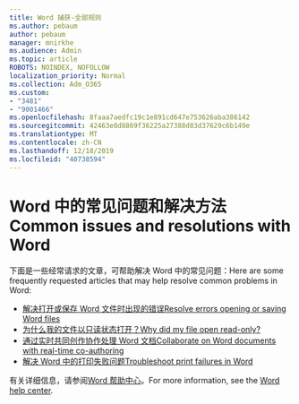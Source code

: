 ```yaml
---
title: Word 捕获-全部规则
ms.author: pebaum
author: pebaum
manager: mnirkhe
ms.audience: Admin
ms.topic: article
ROBOTS: NOINDEX, NOFOLLOW
localization_priority: Normal
ms.collection: Adm_O365
ms.custom:
- "3481"
- "9001466"
ms.openlocfilehash: 8faaa7aedfc19c1e891cd647e753626aba386142
ms.sourcegitcommit: 42463e8d8869f36225a27388d83d37629c6b149e
ms.translationtype: MT
ms.contentlocale: zh-CN
ms.lasthandoff: 12/18/2019
ms.locfileid: "40738594"
---
```

# <a name="common-issues-and-resolutions-with-word"></a><span data-ttu-id="f4615-102">Word 中的常见问题和解决方法</span><span class="sxs-lookup"><span data-stu-id="f4615-102">Common issues and resolutions with Word</span></span>

<span data-ttu-id="f4615-103">下面是一些经常请求的文章，可帮助解决 Word 中的常见问题：</span><span class="sxs-lookup"><span data-stu-id="f4615-103">Here are some frequently requested articles that may help resolve common problems in Word:</span></span>

- [<span data-ttu-id="f4615-104">解决打开或保存 Word 文件时出现的错误</span><span class="sxs-lookup"><span data-stu-id="f4615-104">Resolve errors opening or saving Word files</span></span>](https://docs.microsoft.com/alchemyinsights/errors-opening-or-saving-files)
- [<span data-ttu-id="f4615-105">为什么我的文件以只读状态打开？</span><span class="sxs-lookup"><span data-stu-id="f4615-105">Why did my file open read-only?</span></span>](https://support.office.com/article/why-did-my-file-open-read-only-3ab4b792-da50-4b38-8628-14c64e1f1d15)
- [<span data-ttu-id="f4615-106">通过实时共同创作协作处理 Word 文档</span><span class="sxs-lookup"><span data-stu-id="f4615-106">Collaborate on Word documents with real-time co-authoring</span></span>](https://support.office.com/article/collaborate-on-word-documents-with-real-time-co-authoring-7dd3040c-3f30-4fdd-bab0-8586492a1f1d?wt.mc_id=fsn_word_share_and_coauthor)
- [<span data-ttu-id="f4615-107">解决 Word 中的打印失败问题</span><span class="sxs-lookup"><span data-stu-id="f4615-107">Troubleshoot print failures in Word</span></span>](https://docs.microsoft.com/office/troubleshoot/word/print-failures-in-word)

<span data-ttu-id="f4615-108">有关详细信息，请参阅[Word 帮助中心](https://support.office.com/word)。</span><span class="sxs-lookup"><span data-stu-id="f4615-108">For more information, see the [Word help center](https://support.office.com/word).</span></span>
